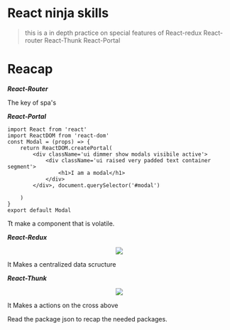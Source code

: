 # React ninja skills
>this is a in depth practice on special features of React-redux React-router React-Thunk React-Portal

# Reacap

***React-Router***

The key of spa's

***React-Portal***

```
import React from 'react'
import ReactDOM from 'react-dom'
const Modal = (props) => {
    return ReactDOM.createPortal(
        <div className='ui dimmer show modals visibile active'>
            <div className='ui raised very padded text container segment'>
                <h1>I am a modal</h1>
            </div>
        </div>, document.querySelector('#modal')

    )
}
export default Modal
```

Tt make a component that is volatile.

***React-Redux***

<p align="center">
    <img src="https://static.javatpoint.com/tutorial/reactjs/images/react-redux-architecture.png">
</p>

It Makes a centralized data scructure

***React-Thunk***

<p align="center">
    <img src="https://res.cloudinary.com/duydvdaxd/image/upload/v1584462571/Vue-Sprint/REACTREDUX_yuqodr.png">
</p>

It Makes a actions on the cross above

Read the package json to recap the needed packages.
